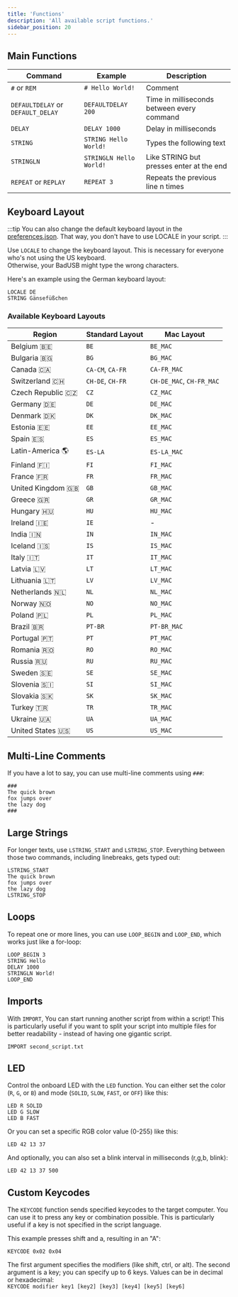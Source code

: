 ```yaml
---
title: 'Functions'
description: 'All available script functions.'
sidebar_position: 20
---
```


## Main Functions

| Command | Example | Description |
| ------- | ------- | ----------- |
| `#` or `REM` | `# Hello World!` | Comment |
| `DEFAULTDELAY` or `DEFAULT_DELAY` | `DEFAULTDELAY 200` | Time in milliseconds between every command |
| `DELAY` | `DELAY 1000` | Delay in milliseconds |
| `STRING` | `STRING Hello World!` | Types the following text |
| `STRINGLN` | `STRINGLN Hello World!` | Like STRING but presses enter at the end |
| `REPEAT` or `REPLAY` | `REPEAT 3` | Repeats the previous line n times |

## Keyboard Layout

:::tip
You can also change the default keyboard layout in the [preferences.json](/docs/preferences). That way, you don't have to use LOCALE in your script.
:::

Use `LOCALE` to change the keyboard layout. This is necessary for everyone who's not using the US keyboard.  
Otherwise, your BadUSB might type the wrong characters.

Here's an example using the German keyboard layout:
```
LOCALE DE
STRING Gänsefüßchen
```

### Available Keyboard Layouts

| Region | Standard Layout | Mac Layout |
| ------ | --------------- | --------- |
| Belgium 🇧🇪 | `BE` | `BE_MAC` |
| Bulgaria 🇧🇬 | `BG` | `BG_MAC` |
| Canada 🇨🇦 | `CA-CM`, `CA-FR` | `CA-FR_MAC` |
| Switzerland 🇨🇭 | `CH-DE`, `CH-FR` | `CH-DE_MAC`, `CH-FR_MAC` |
| Czech Republic 🇨🇿 | `CZ` | `CZ_MAC` |
| Germany 🇩🇪 | `DE` | `DE_MAC` |
| Denmark 🇩🇰 | `DK` | `DK_MAC` |
| Estonia 🇪🇪 | `EE` | `EE_MAC` |
| Spain 🇪🇸 | `ES` | `ES_MAC` |
| Latin-America 🌎 | `ES-LA` | `ES-LA_MAC` |
| Finland 🇫🇮 | `FI` | `FI_MAC` |
| France 🇫🇷 | `FR` | `FR_MAC` |
| United Kingdom 🇬🇧 | `GB` | `GB_MAC` |
| Greece 🇬🇷 | `GR` | `GR_MAC` |
| Hungary 🇭🇺 | `HU` | `HU_MAC` |
| Ireland 🇮🇪 | `IE` | - |
| India 🇮🇳 | `IN` | `IN_MAC` |
| Iceland 🇮🇸 | `IS` | `IS_MAC` |
| Italy 🇮🇹 | `IT` | `IT_MAC` |
| Latvia 🇱🇻 | `LT` | `LT_MAC` |
| Lithuania 🇱🇹 | `LV` | `LV_MAC` |
| Netherlands 🇳🇱 | `NL` | `NL_MAC` |
| Norway 🇳🇴 | `NO` | `NO_MAC` |
| Poland 🇵🇱 | `PL` | `PL_MAC` |
| Brazil 🇧🇷 | `PT-BR` | `PT-BR_MAC` |
| Portugal 🇵🇹 | `PT` | `PT_MAC` |
| Romania 🇷🇴 | `RO` | `RO_MAC` |
| Russia 🇷🇺 | `RU` | `RU_MAC` |
| Sweden 🇸🇪 | `SE` | `SE_MAC` |
| Slovenia 🇸🇮 | `SI` | `SI_MAC` |
| Slovakia 🇸🇰 | `SK` | `SK_MAC` |
| Turkey 🇹🇷 | `TR` | `TR_MAC` |
| Ukraine 🇺🇦 | `UA` | `UA_MAC` |
| United States 🇺🇸 | `US` | `US_MAC` |

## Multi-Line Comments

If you have a lot to say, you can use multi-line comments using `###`:
```
###
The quick brown 
fox jumps over 
the lazy dog
###
```

## Large Strings

For longer texts, use `LSTRING_START` and `LSTRING_STOP`. 
Everything between those two commands, including linebreaks, gets typed out:

```
LSTRING_START
The quick brown 
fox jumps over 
the lazy dog
LSTRING_STOP
```

## Loops

To repeat one or more lines, you can use `LOOP_BEGIN` and `LOOP_END`, which works just like a for-loop: 
```
LOOP_BEGIN 3
STRING Hello 
DELAY 1000
STRINGLN World!
LOOP_END
```

## Imports

With `IMPORT`, You can start running another script from within a script! This is particularly useful if you want to split your script into multiple files for better readability - instead of having one gigantic script.

```
IMPORT second_script.txt
```

## LED

Control the onboard LED with the `LED` function.
You can either set the color (`R`, `G`, or `B`) and mode (`SOLID`, `SLOW`, `FAST`, or `OFF`) like this:
```
LED R SOLID
LED G SLOW
LED B FAST
```

Or you can set a specific RGB color value (0-255) like this:
```
LED 42 13 37
```

And optionally, you can also set a blink interval in milliseconds (r,g,b, blink):
```
LED 42 13 37 500
```

## Custom Keycodes

The `KEYCODE` function sends specified keycodes to the target computer. You can use it to press any key or combination possible. 
This is particularly useful if a key is not specified in the script language.

This example presses shift and a, resulting in an "A":
```
KEYCODE 0x02 0x04
```

The first argument specifies the modifiers (like shift, ctrl, or alt). The second argument is a key; you can specify up to 6 keys.
Values can be in decimal or hexadecimal:  
`KEYCODE modifier key1 [key2] [key3] [key4] [key5] [key6]`
